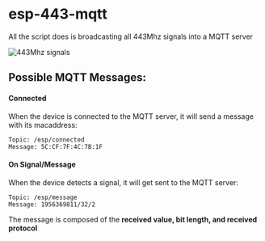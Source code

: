 # esp-443-mqtt
All the script does is broadcasting all 443Mhz signals into a MQTT server

![443Mhz signals](https://i.poespas.me/valuable-flavin.png)

## Possible MQTT Messages:
#### Connected
When the device is connected to the MQTT server, it will send a message with its macaddress:
```
Topic: /esp/connected
Message: 5C:CF:7F:4C:7B:1F
```

#### On Signal/Message
When the device detects a signal, it will get sent to the MQTT server:
```
Topic: /esp/message
Message: 1956369811/32/2
```

The message is composed of the **received value, bit length, and received protocol**